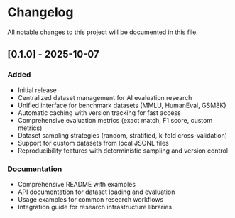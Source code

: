 # Changelog

All notable changes to this project will be documented in this file.

## [0.1.0] - 2025-10-07

### Added
- Initial release
- Centralized dataset management for AI evaluation research
- Unified interface for benchmark datasets (MMLU, HumanEval, GSM8K)
- Automatic caching with version tracking for fast access
- Comprehensive evaluation metrics (exact match, F1 score, custom metrics)
- Dataset sampling strategies (random, stratified, k-fold cross-validation)
- Support for custom datasets from local JSONL files
- Reproducibility features with deterministic sampling and version control

### Documentation
- Comprehensive README with examples
- API documentation for dataset loading and evaluation
- Usage examples for common research workflows
- Integration guide for research infrastructure libraries
